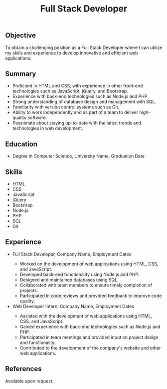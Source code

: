 <body>
	<header>
		<h1>Full Stack Developer</h1>
	</header>
	<section>
		<h2>Objective</h2>
		<p>To obtain a challenging position as a Full Stack Developer where I can utilize my skills and experience to develop innovative and efficient web applications.</p>
	</section>
	<section>
		<h2>Summary</h2>
		<ul>
			<li>Proficient in HTML and CSS, with experience in other front-end technologies such as JavaScript, jQuery, and Bootstrap.</li>
			<li>Experience with back-end technologies such as Node.js and PHP.</li>
			<li>Strong understanding of database design and management with SQL.</li>
			<li>Familiarity with version control systems such as Git.</li>
			<li>Ability to work independently and as part of a team to deliver high-quality software.</li>
			<li>Passionate about staying up-to-date with the latest trends and technologies in web development.</li>
		</ul>
	</section>
	<section>
		<h2>Education</h2>
		<ul>
			<li>Degree in Computer Science, University Name, Graduation Date</li>
		</ul>
	</section>
	<section>
		<h2>Skills</h2>
		<ul>
			<li>HTML</li>
			<li>CSS</li>
			<li>JavaScript</li>
			<li>jQuery</li>
			<li>Bootstrap</li>
			<li>Node.js</li>
			<li>PHP</li>
			<li>SQL</li>
			<li>Git</li>
		</ul>
	</section>
	<section>
		<h2>Experience</h2>
		<ul>
			<li>Full Stack Developer, Company Name, Employment Dates</li>
			<ul>
				<li>Worked on the development of web applications using HTML, CSS, and JavaScript.</li>
				<li>Developed back-end functionality using Node.js and PHP.</li>
				<li>Designed and maintained databases using SQL.</li>
				<li>Collaborated with team members to ensure timely completion of projects.</li>
				<li>Participated in code reviews and provided feedback to improve code quality.</li>
			</ul>
			<li>Web Developer Intern, Company Name, Employment Dates</li>
			<ul>
				<li>Assisted with the development of web applications using HTML, CSS, and JavaScript.</li>
				<li>Gained experience with back-end technologies such as Node.js and PHP.</li>
				<li>Participated in team meetings and provided input on project design and functionality.</li>
				<li>Contributed to the development of the company's website and other web applications.</li>
			</ul>
		</ul>
	</section>
	<section>
		<h2>References</h2>
		<p>Available upon request.</p>
	</section>
</body>
</html>

<!---
nulldev0123/nulldev0123 is a ✨ special ✨ repository because its `README.md` (this file) appears on your GitHub profile.
You can click the Preview link to take a look at your changes.
--->
